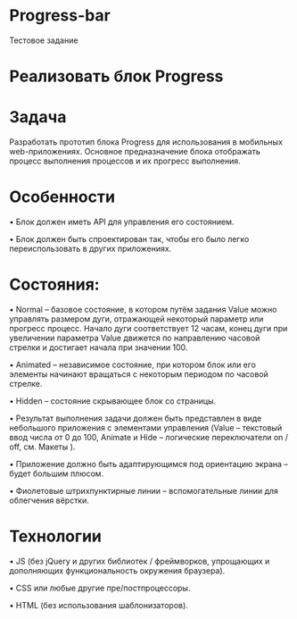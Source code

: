 # Progress-bar
Тестовое задание
# Реализовать блок Progress
# Задача
Разработать прототип блока Progress для использования в мобильных web-приложениях.
Основное предназначение блока отображать процесс выполнения процессов и их прогресс
выполнения.

# Особенности
• Блок должен иметь API для управления его состоянием.

• Блок должен быть спроектирован так, чтобы его было легко переиспользовать в
других приложениях.

# Состояния:

• Normal – базовое состояние, в котором путём задания Value можно управлять
размером дуги, отражающей некоторый параметр или прогресс процесс. Начало
дуги соответствует 12 часам, конец дуги при увеличении параметра Value
движется по направлению часовой стрелки и достигает начала при значении 100.

• Animated – независимое состояние, при котором блок или его элементы
начинают вращаться с некоторым периодом по часовой стрелке.

• Hidden – состояние скрывающее блок со страницы.

• Результат выполнения задачи должен быть представлен в виде небольшого
приложения с элементами управления (Value – текстовый ввод числа от 0 до 100,
Animate и Hide – логические переключатели on / off, см. Макеты ).

• Приложение должно быть адаптирующимся под ориентацию экрана – будет большим
плюсом.

• Фиолетовые штрихпунктирные линии – вспомогательные линии для облегчения
вёрстки.

# Технологии

• JS (без jQuery и других библиотек / фреймворков, упрощающих и дополняющих
функциональность окружения браузера).

• CSS или любые другие пре/постпроцессоры.

• HTML (без использования шаблонизаторов).

